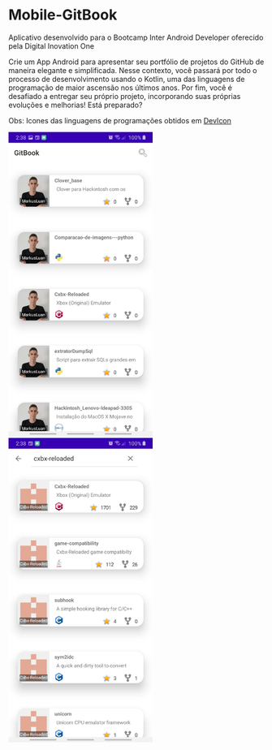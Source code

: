 # Mobile-GitBook

Aplicativo desenvolvido para o Bootcamp Inter Android Developer oferecido pela Digital Inovation One

Crie um App Android para apresentar seu portfólio de projetos do GitHub de maneira elegante e simplificada. Nesse contexto, você passará por todo o processo de desenvolvimento usando o Kotlin, uma das linguagens de programação de maior ascensão nos últimos anos. Por fim, você é desafiado a entregar seu próprio projeto, incorporando suas próprias evoluções e melhorias! Está preparado?

Obs: Icones das linguagens de programações obtidos em [DevIcon](https://devicon.dev/)

<img src="capturas/1.jpg" height="600px" /> <img src="capturas/2.jpg" height="600px" />
